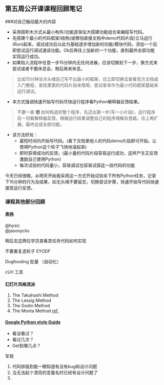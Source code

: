 ## 第五周公开课课程回顾笔记

###对自己触动最大的内容
- 采用搭积木方式从最小构件/功能逐渐往大搭建功能组合来编程写代码。
- 先搭建个最小的代码框架/结构(或哪怕直接文档中demo代码片段)立马运行(Run)起来，调试成功后以此为基础逐步增加新的功能/模块代码，添加一个后即尝试运行调试通该功能。Ok后再往上加新的一个功能，直到最终全部功能实现运行成功。
- 如果陷入流程中任意一步15分钟内无任何进展，应该切换到下一步，换方式来尝试或者干脆休息会，稍后再来休息。  
> 比如15分钟没点头绪自己写不出最小的框架，应立即切换去查看官方文档或入门教程，查找里面的代码片段来借用，尝试拿来作为最小代码框架基础来运行调试。
- 本方式强调快速开始写代码尽快运行程序看Python解释器反馈结果。  
> 不要一直 **想** 如何构造好整个程序，先迈出第一步(写一小片段)，运行程序后一切看解释器反馈。根据运行结果调整自己的程序理解及思路，往上再扩展，最终达成全部功能。
- 该方法好处：
    - 最短时间内开始写代码。(看下文档里他人的代码demo片段即可开始，让使用Python这个轮子飞快地滚起来)
    - 即时获得成功的反馈。(最小量的代码片段容易运行成功，这样产生正反馈激励自己使用Python)
    - 每次试验的代码量小，容易调试也容易试探这一段代码的功能

今天已经很晚，从明天开始我采用这一方式开始试验余下所有Python任务，记录下15分钟的行为及结果，如无头绪不要留恋，切换尝试步骤，快速开始写代码快速接受运行反馈。

### 课程其他部分回顾
#### 表扬  
@hysic  
@jasonycliu  

稍后去这两位学员查看其任务代码如何实现

不要重复造轮子
EYODF

Dogfooding
批量 （自动化）

cUrl 工具

#### 幻灯片风格流派
1. The Takahashi Method
2. The Lessig Method
3. The Godin Method
4. The Monta Method
[ref.](http://www.sliderocket.com/blog/2010/08/incredible-presentations-presentation-methods/)

#### [Google Python style Guide](http://zh-google-styleguide.readthedocs.org/en/latest/google-python-styleguide/contents/)
- 看没看过？
- 看过几次？
- Get到哪几点？

军规
1. 代码排版到能一眼知道有没有bug和设计问题  
2. 当无法起个漂亮的变量名时已经有设计问题了  
3. 